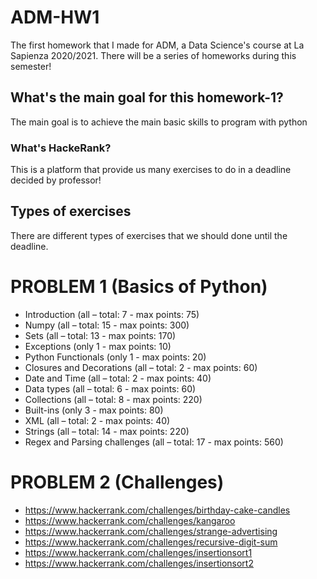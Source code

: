 # ADM-HW1
The first homework that I made for ADM, a Data Science's course at La Sapienza 2020/2021. There will be a series of homeworks during this semester!

## What's the main goal for this homework-1?
The main goal is to achieve the main basic skills to program with python

### What's HackeRank?
This is a platform that provide us many exercises to do in a deadline decided by professor!

## Types of exercises
There are different types of exercises that we should done until the deadline.

# PROBLEM 1 (Basics of Python)
* Introduction (all – total: 7 - max points: 75)
* Numpy (all – total: 15 - max points: 300)
* Sets (all – total: 13 - max points: 170)
* Exceptions (only 1 - max points: 10)
* Python Functionals (only 1 - max points: 20)
* Closures and Decorations (all – total: 2 - max points: 60)
* Date and Time (all – total: 2 - max points: 40)
* Data types (all – total: 6 - max points: 60)
* Collections (all – total: 8 - max points: 220)
* Built-ins (only 3 - max points: 80)
* XML (all – total: 2 - max points: 40)
* Strings (all – total: 14 - max points: 220)
* Regex and Parsing challenges (all – total: 17 - max points: 560)

# PROBLEM 2 (Challenges)
* https://www.hackerrank.com/challenges/birthday-cake-candles
* https://www.hackerrank.com/challenges/kangaroo
* https://www.hackerrank.com/challenges/strange-advertising
* https://www.hackerrank.com/challenges/recursive-digit-sum
* https://www.hackerrank.com/challenges/insertionsort1
* https://www.hackerrank.com/challenges/insertionsort2


